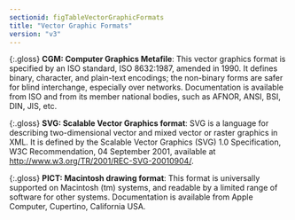```yaml
---
sectionid: figTableVectorGraphicFormats
title: "Vector Graphic Formats"
version: "v3"
---
```


{:.gloss}
**CGM: Computer Graphics Metafile**: This vector graphics format is specified by an ISO standard, ISO 8632:1987, amended in 1990. It defines binary, character, and plain-text encodings; the non-binary forms are safer for blind interchange, especially over networks. Documentation is available from ISO and from its member national bodies, such as AFNOR, ANSI, BSI, DIN, JIS, etc.

{:.gloss}
**SVG: Scalable Vector Graphics format**: SVG is a language for describing two-dimensional vector and mixed vector or raster graphics in XML. It is defined by the Scalable Vector Graphics (SVG) 1.0 Specification, W3C Recommendation, 04 September 2001, available at http://www.w3.org/TR/2001/REC-SVG-20010904/.

{:.gloss}
**PICT: Macintosh drawing format**: This format is universally supported on Macintosh (tm) systems, and readable by a limited range of software for other systems. Documentation is available from Apple Computer, Cupertino, California USA.

